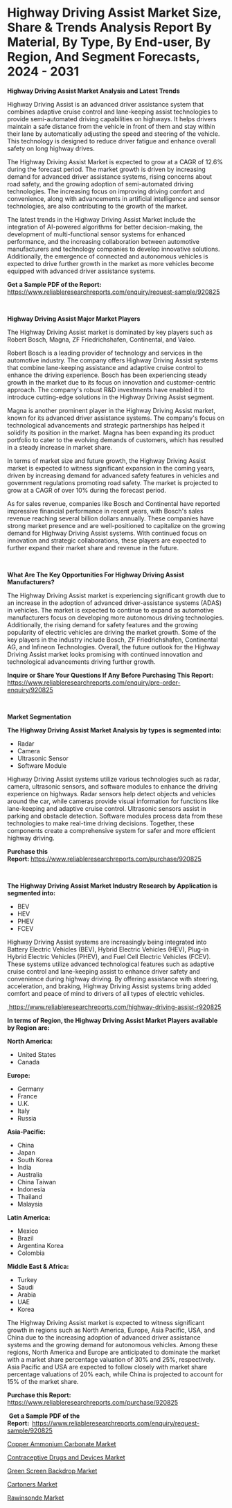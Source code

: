 <p><h1>Highway Driving Assist Market Size, Share & Trends Analysis Report By Material, By Type, By End-user, By Region, And Segment Forecasts, 2024 - 2031</h1></p><p><strong>Highway Driving Assist Market Analysis and Latest Trends</strong></p>
<p><p>Highway Driving Assist is an advanced driver assistance system that combines adaptive cruise control and lane-keeping assist technologies to provide semi-automated driving capabilities on highways. It helps drivers maintain a safe distance from the vehicle in front of them and stay within their lane by automatically adjusting the speed and steering of the vehicle. This technology is designed to reduce driver fatigue and enhance overall safety on long highway drives.</p><p>The Highway Driving Assist Market is expected to grow at a CAGR of 12.6% during the forecast period. The market growth is driven by increasing demand for advanced driver assistance systems, rising concerns about road safety, and the growing adoption of semi-automated driving technologies. The increasing focus on improving driving comfort and convenience, along with advancements in artificial intelligence and sensor technologies, are also contributing to the growth of the market.</p><p>The latest trends in the Highway Driving Assist Market include the integration of AI-powered algorithms for better decision-making, the development of multi-functional sensor systems for enhanced performance, and the increasing collaboration between automotive manufacturers and technology companies to develop innovative solutions. Additionally, the emergence of connected and autonomous vehicles is expected to drive further growth in the market as more vehicles become equipped with advanced driver assistance systems.</p></p>
<p><strong>Get a Sample PDF of the Report:&nbsp;</strong> <a href="https://www.reliableresearchreports.com/enquiry/request-sample/920825">https://www.reliableresearchreports.com/enquiry/request-sample/920825</a></p>
<p>&nbsp;</p>
<p><strong>Highway Driving Assist Major Market Players</strong></p>
<p><p>The Highway Driving Assist market is dominated by key players such as Robert Bosch, Magna, ZF Friedrichshafen, Continental, and Valeo. </p><p>Robert Bosch is a leading provider of technology and services in the automotive industry. The company offers Highway Driving Assist systems that combine lane-keeping assistance and adaptive cruise control to enhance the driving experience. Bosch has been experiencing steady growth in the market due to its focus on innovation and customer-centric approach. The company's robust R&D investments have enabled it to introduce cutting-edge solutions in the Highway Driving Assist segment.</p><p>Magna is another prominent player in the Highway Driving Assist market, known for its advanced driver assistance systems. The company's focus on technological advancements and strategic partnerships has helped it solidify its position in the market. Magna has been expanding its product portfolio to cater to the evolving demands of customers, which has resulted in a steady increase in market share.</p><p>In terms of market size and future growth, the Highway Driving Assist market is expected to witness significant expansion in the coming years, driven by increasing demand for advanced safety features in vehicles and government regulations promoting road safety. The market is projected to grow at a CAGR of over 10% during the forecast period.</p><p>As for sales revenue, companies like Bosch and Continental have reported impressive financial performance in recent years, with Bosch's sales revenue reaching several billion dollars annually. These companies have strong market presence and are well-positioned to capitalize on the growing demand for Highway Driving Assist systems. With continued focus on innovation and strategic collaborations, these players are expected to further expand their market share and revenue in the future.</p></p>
<p>&nbsp;</p>
<p><strong>What Are The Key Opportunities For Highway Driving Assist Manufacturers?</strong></p>
<p><p>The Highway Driving Assist market is experiencing significant growth due to an increase in the adoption of advanced driver-assistance systems (ADAS) in vehicles. The market is expected to continue to expand as automotive manufacturers focus on developing more autonomous driving technologies. Additionally, the rising demand for safety features and the growing popularity of electric vehicles are driving the market growth. Some of the key players in the industry include Bosch, ZF Friedrichshafen, Continental AG, and Infineon Technologies. Overall, the future outlook for the Highway Driving Assist market looks promising with continued innovation and technological advancements driving further growth.</p></p>
<p><strong>Inquire or Share Your Questions If Any Before Purchasing This Report:</strong> <a href="https://www.reliableresearchreports.com/enquiry/pre-order-enquiry/920825">https://www.reliableresearchreports.com/enquiry/pre-order-enquiry/920825</a></p>
<p>&nbsp;</p>
<p><strong>Market Segmentation</strong></p>
<p><strong>The Highway Driving Assist Market Analysis by types is segmented into:</strong></p>
<p><ul><li>Radar</li><li>Camera</li><li>Ultrasonic Sensor</li><li>Software Module</li></ul></p>
<p><p>Highway Driving Assist systems utilize various technologies such as radar, camera, ultrasonic sensors, and software modules to enhance the driving experience on highways. Radar sensors help detect objects and vehicles around the car, while cameras provide visual information for functions like lane-keeping and adaptive cruise control. Ultrasonic sensors assist in parking and obstacle detection. Software modules process data from these technologies to make real-time driving decisions. Together, these components create a comprehensive system for safer and more efficient highway driving.</p></p>
<p><strong>Purchase this Report:&nbsp;</strong><a href="https://www.reliableresearchreports.com/purchase/920825">https://www.reliableresearchreports.com/purchase/920825</a></p>
<p>&nbsp;</p>
<p><strong>The Highway Driving Assist Market Industry Research by Application is segmented into:</strong></p>
<p><ul><li>BEV</li><li>HEV</li><li>PHEV</li><li>FCEV</li></ul></p>
<p><p>Highway Driving Assist systems are increasingly being integrated into Battery Electric Vehicles (BEV), Hybrid Electric Vehicles (HEV), Plug-in Hybrid Electric Vehicles (PHEV), and Fuel Cell Electric Vehicles (FCEV). These systems utilize advanced technological features such as adaptive cruise control and lane-keeping assist to enhance driver safety and convenience during highway driving. By offering assistance with steering, acceleration, and braking, Highway Driving Assist systems bring added comfort and peace of mind to drivers of all types of electric vehicles.</p></p>
<p><a href="https://www.reliableresearchreports.com/highway-driving-assist-r920825">&nbsp;https://www.reliableresearchreports.com/highway-driving-assist-r920825</a></p>
<p><strong>In terms of Region, the Highway Driving Assist Market Players available by Region are:</strong></p>
<p>
    <p> <strong> North America: </strong>
        <ul>
            <li>United States</li>
            <li>Canada</li>
        </ul>
        </p> 
    <p> <strong> Europe: </strong>
        <ul>
            <li>Germany</li>
            <li>France</li>
            <li>U.K.</li>
            <li>Italy</li>
            <li>Russia</li>
        </ul>
        </p> 
    <p> <strong> Asia-Pacific: </strong>
        <ul>
            <li>China</li>
            <li>Japan</li>
            <li>South Korea</li>
            <li>India</li>
            <li>Australia</li>
            <li>China Taiwan</li>
            <li>Indonesia</li>
            <li>Thailand</li>
            <li>Malaysia</li>
        </ul>
        </p> 
    <p> <strong> Latin America: </strong>
        <ul>
            <li>Mexico</li>
            <li>Brazil</li>
            <li>Argentina Korea</li>
            <li>Colombia</li>
        </ul>
        </p> 
    <p> <strong> Middle East & Africa: </strong>
        <ul>
            <li>Turkey</li>
            <li>Saudi</li>
            <li>Arabia</li>
            <li>UAE</li>
            <li>Korea</li>
        </ul>
    </p>
    </p>
<p><p>The Highway Driving Assist market is expected to witness significant growth in regions such as North America, Europe, Asia Pacific, USA, and China due to the increasing adoption of advanced driver assistance systems and the growing demand for autonomous vehicles. Among these regions, North America and Europe are anticipated to dominate the market with a market share percentage valuation of 30% and 25%, respectively. Asia Pacific and USA are expected to follow closely with market share percentage valuations of 20% each, while China is projected to account for 15% of the market share.</p></p>
<p><strong>Purchase this Report: </strong><a href="https://www.reliableresearchreports.com/purchase/920825">https://www.reliableresearchreports.com/purchase/920825</a></p>
<p>&nbsp;<strong>Get a Sample PDF of the Report:&nbsp;&nbsp;</strong><a href="https://www.reliableresearchreports.com/enquiry/request-sample/920825">https://www.reliableresearchreports.com/enquiry/request-sample/920825</a></p>
<p><strong></strong></p>
<p><p><a href="https://github.com/marthawweekle/Market-Research-Report-List-2/blob/main/copper-ammonium-carbonate-market.md">Copper Ammonium Carbonate Market</a></p><p><a href="https://github.com/SheilaBruen2023/Market-Research-Report-List-2/blob/main/contraceptive-drugs-and-devices-market.md">Contraceptive Drugs and Devices Market</a></p><p><a href="https://www.linkedin.com/pulse/future-trends-global-green-screen-backdrop-market-insights-twbhe?trackingId=4W6eUpgMSIeiaSbNBSPm3g%3D%3D">Green Screen Backdrop Market</a></p><p><a href="https://medium.com/@diegomoen/cartoners-industry-analysis-report-its-market-size-share-trends-by-application-region-6d5457f46228">Cartoners Market</a></p><p><a href="https://medium.com/@amandaexton567/global-rawinsonde-market-opportunities-and-forecast-for-period-from-2024-to-2031-ff8490d034f1">Rawinsonde Market</a></p></p>